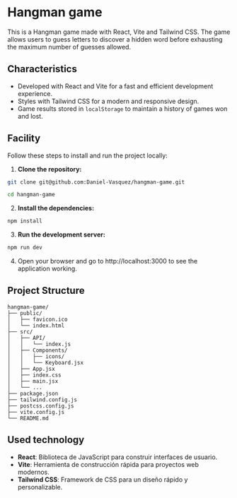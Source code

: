 # Hangman game

This is a Hangman game made with React, Vite and Tailwind CSS. The game allows users to guess letters to discover a hidden word before exhausting the maximum number of guesses allowed.

## Characteristics

- Developed with React and Vite for a fast and efficient development experience.
- Styles with Tailwind CSS for a modern and responsive design.
- Game results stored in `localStorage` to maintain a history of games won and lost.

## Facility

Follow these steps to install and run the project locally:

1. **Clone the repository:**
```bash
git clone git@github.com:Daniel-Vasquez/hangman-game.git

cd hangman-game
```

2. **Install the dependencies:**

```bash
npm install
```

3. **Run the development server:**
```bash
npm run dev
```

4. Open your browser and go to http://localhost:3000 to see the application working.


## Project Structure
```
hangman-game/
├── public/
│   ├── favicon.ico
│   └── index.html
├── src/
│   ├── API/
│   │   └── index.js
│   ├── Components/
│   │   ├── icons/
│   │   └── Keyboard.jsx
│   ├── App.jsx
│   ├── index.css
│   ├── main.jsx
│   └── ...
├── package.json
├── tailwind.config.js
├── postcss.config.js
├── vite.config.js
└── README.md
```

## Used technology
- **React**: Biblioteca de JavaScript para construir interfaces de usuario.
- **Vite**: Herramienta de construcción rápida para proyectos web modernos.
- **Tailwind CSS**: Framework de CSS para un diseño rápido y personalizable.


